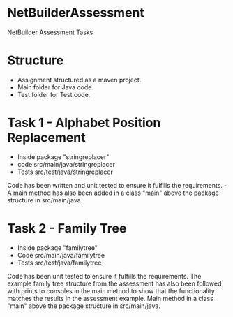 # NetBuilderAssessment
NetBuilder Assessment Tasks


# Structure
- Assignment structured as a maven project.
- Main folder for Java code.
- Test folder for Test code.

# Task 1 - Alphabet Position Replacement
- Inside package "stringreplacer"
- code src/main/java/stringreplacer
- Tests src/test/java/stringreplacer

Code has been written and unit tested to ensure it fulfills the requirements. - 
A main method has also been added in a class "main" above the package structure in src/main/java.

# Task 2 - Family Tree
- Inside package "familytree"
- Code src/main/java/familytree
- Tests src/test/java/familytree

Code has been unit tested to ensure it fulfills the requirements. 
The example family tree structure from the assessment has also been followed with prints to consoles in the main method to show that the functionality matches the results in the assessment example.
Main method in a class "main" above the package structure in src/main/java.
